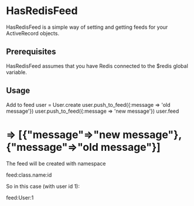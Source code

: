 HasRedisFeed
========

HasRedisFeed is a simple way of setting and getting feeds for your ActiveRecord objects.

Prerequisites
----------

HasRedisFeed assumes that you have Redis connected to the $redis global variable.

Usage
-----
Add to feed
  user = User.create
  user.push_to_feed({:message => 'old message'})
  user.push_to_feed({:message => 'new message'})
  user.feed 
  # => [{"message"=>"new message"}, {"message"=>"old message"}] 


The feed will be created with namespace

  feed:class.name:id

So in this case (with user id 1):

  feed:User:1